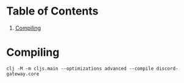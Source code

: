 
# Table of Contents

1.  [Compiling](#orge305eeb)


<a id="orge305eeb"></a>

# Compiling

    clj -M -m cljs.main --optimizations advanced --compile discord-gateway.core

